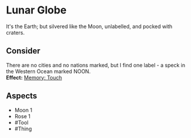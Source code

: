 # Lunar Globe
It's the Earth; but silvered like the Moon, unlabelled, and pocked with craters.
## Consider
There are no cities and no nations marked, but I find one label - a speck in the Western Ocean marked NOON.<br>**Effect:** [Memory: Touch](https://uadaf.theevilroot.xyz/rowenarium/element/mem.touch)
## Aspects
- Moon 1
- Rose 1
- #Tool 
- #Thing
